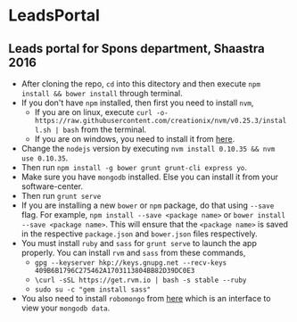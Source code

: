 # LeadsPortal
## Leads portal for Spons department, Shaastra 2016
- After cloning the repo, ```cd``` into this ditectory and then execute ```npm install && bower install``` through terminal.
- If you don't have ```npm``` installed, then first you need to install ```nvm```,
  * If you are on linux, execute ```curl -o- https://raw.githubusercontent.com/creationix/nvm/v0.25.3/install.sh | bash``` from the terminal.
  * If you are on windows, you need to install it from [here](https://github.com/coreybutler/nvm-windows).
- Change the ```nodejs``` version by executing ```nvm install 0.10.35 && nvm use 0.10.35```.
- Then run ```npm install -g bower grunt grunt-cli express yo```.
- Make sure you have ```mongodb``` installed. Else you can install it from your software-center. 
- Then run ```grunt serve```
- If you are installing a new ```bower``` or ```npm``` package, do that using ```--save``` flag. 
For example, ```npm install --save <package name>``` or ```bower install --save <package name>```. This will ensure that the ```<package name>``` is saved in the respective ```package.json``` and ```bower.json``` files respectively.
- You must install ```ruby``` and ```sass``` for ```grunt serve``` to launch the app properly. You can install ```rvm``` and ```sass``` from these commands,
  * ```gpg --keyserver hkp://keys.gnupg.net --recv-keys 409B6B1796C275462A1703113804BB82D39DC0E3``` 
  * ```\curl -sSL https://get.rvm.io | bash -s stable --ruby``` 
  * ```sudo su -c "gem install sass"```
- You also need to install ```robomongo``` from [here](http://robomongo.org/) which is an interface to view your ```mongodb data```.
